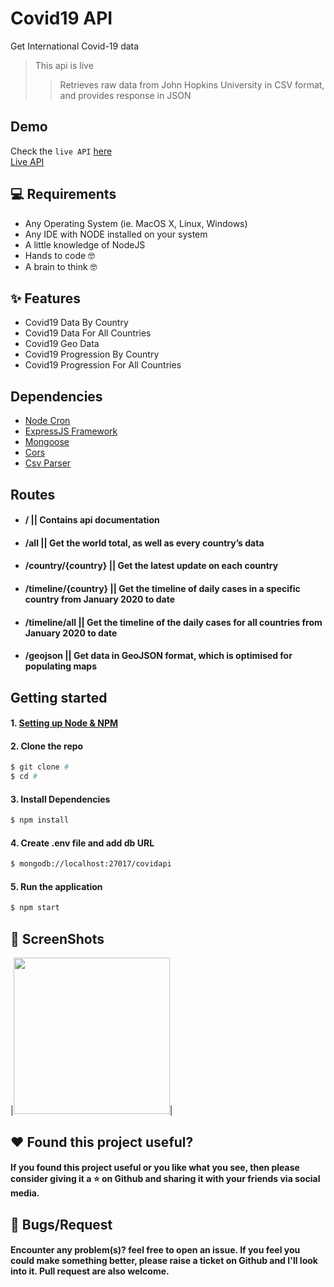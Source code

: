 # Covid19 API

Get International Covid-19 data


> This api is live
>> Retrieves raw data from John Hopkins University in CSV format, and provides response in JSON


## Demo
Check the `live API` <a href="https://ncovid19api.herokuapp.com/"> here</a>
<br>
<a href="https://ncovid19api.herokuapp.com/">Live API</a>
<br>

## 💻 Requirements
* Any Operating System (ie. MacOS X, Linux, Windows)
* Any IDE with NODE installed on your system
* A little knowledge of NodeJS
* Hands to code 🤓
* A brain to think 🤓

## ✨ Features
- Covid19 Data By Country
- Covid19 Data For All Countries
- Covid19 Geo Data
- Covid19 Progression By Country
- Covid19 Progression For All Countries


## Dependencies
* [Node Cron](https://www.npmjs.com/package/node-cron)
* [ExpressJS Framework](https://expressjs.com/)
* [Mongoose](https://mongoosejs.com/)
* [Cors](https://www.npmjs.com/package/cors)
* [Csv Parser](https://www.npmjs.com/package/csv-parser)

## Routes
- #### / || Contains api documentation
- #### /all || Get the world total, as well as every country’s data
- #### /country/{country} || Get the latest update on each country
- #### /timeline/{country} || Get the timeline of daily cases in a specific country from January 2020 to date
- #### /timeline/all || Get the timeline of the daily cases for all countries from January 2020 to date
- #### /geojson || Get data in GeoJSON format, which is optimised for populating maps

## Getting started

#### 1. [Setting up Node & NPM](#)

#### 2. Clone the repo

```sh
$ git clone #
$ cd #
```

#### 3. Install Dependencies

```sh
$ npm install
```

#### 4. Create .env file and add db URL

```sh
$ mongodb://localhost:27017/covidapi
```

#### 5. Run the application

```sh
$ npm start
```


## 📸 ScreenShots

|<img src="#" width="250">|



## :heart: Found this project useful?
#### If you found this project useful or you like what you see, then please consider giving it a :star: on Github and sharing it with your friends via social media.

## 🐛 Bugs/Request
#### Encounter any problem(s)? feel free to open an issue. If you feel you could make something better, please raise a ticket on Github and I'll look into it. Pull request are also welcome.

